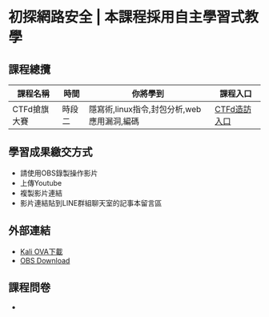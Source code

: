 # 初探網路安全 | 本課程採用自主學習式教學
## 課程總攬
|課程名稱|時間|你將學到|課程入口|
|--|--|--|--|
|CTFd搶旗大賽|時段二|隱寫術,linux指令,封包分析,web應用漏洞,編碼|[CTFd造訪入口](https://github.com/shawnhuang125/CTFd)|

## 學習成果繳交方式
- 請使用OBS錄製操作影片
- 上傳Youtube
- 複製影片連結
- 影片連結貼到LINE群組聊天室的記事本留言區

## 外部連結
- [Kali OVA下載]()
- [OBS Download](https://obsproject.com/download)

## 課程問卷
- 

